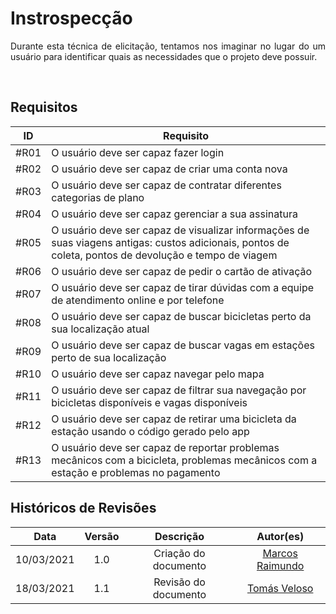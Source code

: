 # Instrospecção

<p align = "justify">Durante esta técnica de elicitação, tentamos nos imaginar no lugar do um usuário para identificar quais as necessidades que o projeto deve possuir.</p>
<br/>


## Requisitos 

| ID | Requisito | 
| :---: | --- | 
| #R01 | O usuário deve ser capaz fazer login | 
| #R02 | O usuário deve ser capaz de criar uma conta nova | 
| #R03 | O usuário deve ser capaz de contratar diferentes categorias de plano | 
| #R04 | O usuário deve ser capaz gerenciar a sua assinatura | 
| #R05 | O usuário deve ser capaz de visualizar informações de suas viagens antigas: custos adicionais, pontos de coleta, pontos de devolução e tempo de viagem |
| #R06 | O usuário deve ser capaz de pedir o cartão de ativação | 
| #R07 | O usuário deve ser capaz de tirar dúvidas com a equipe de atendimento online e por telefone | 
| #R08 | O usuário deve ser capaz de buscar bicicletas perto da sua localização atual |
| #R09 | O usuário deve ser capaz de buscar vagas em estações perto de sua localização |
| #R10 | O usuário deve ser capaz navegar pelo mapa |
| #R11 | O usuário deve ser capaz de filtrar sua navegação por bicicletas disponíveis e vagas disponíveis  |
| #R12 | O usuário deve ser capaz de retirar uma bicicleta da estação usando o código gerado pelo app  |
| #R13 | O usuário deve ser capaz de reportar problemas mecânicos com a bicicleta, problemas mecânicos com a estação e problemas no pagamento  |

## Históricos de Revisões   

| Data | Versão | Descrição | Autor(es) |   
| :---: | :---: | :---: | :---: |  
| 10/03/2021 | 1.0 | Criação do documento | [Marcos Raimundo](https://www.github.com/MarcosFloresta) |
| 18/03/2021 | 1.1 | Revisão do documento | [Tomás Veloso](https://www.github.com/tomasvelos0/) |